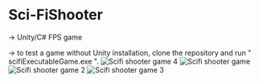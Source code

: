 # Sci-FiShooter

-> Unity/C# FPS game

-> to test a game without Unity installation, clone the repository and run " scifiExecutableGame.exe ".
![Scifi shooter game 4](https://user-images.githubusercontent.com/23560627/56741328-40464300-674d-11e9-9d60-65fec3cb2f1e.png)
![Scifi shooter game](https://user-images.githubusercontent.com/23560627/56741329-40464300-674d-11e9-9f03-a3fdbd0d6b5c.png)
![Scifi shooter game 2](https://user-images.githubusercontent.com/23560627/56741330-40464300-674d-11e9-84f0-8a3a922f3466.png)
![Scifi shooter game 3](https://user-images.githubusercontent.com/23560627/56741331-40464300-674d-11e9-90d5-c7daf7001043.png)

